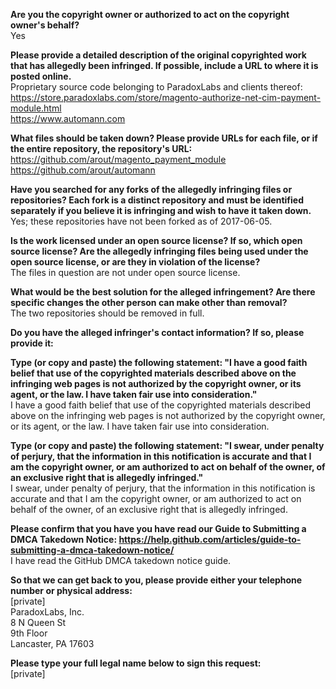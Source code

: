 **Are you the copyright owner or authorized to act on the copyright owner's behalf?**  
Yes

**Please provide a detailed description of the original copyrighted work that has allegedly been infringed. If possible, include a URL to where it is posted online.**  
Proprietary source code belonging to ParadoxLabs and clients thereof:
https://store.paradoxlabs.com/store/magento-authorize-net-cim-payment-module.html  
https://www.automann.com

**What files should be taken down? Please provide URLs for each file, or if the entire repository, the repository's URL:**  
https://github.com/arout/magento_payment_module  
https://github.com/arout/automann

**Have you searched for any forks of the allegedly infringing files or repositories? Each fork is a distinct repository and must be identified separately if you believe it is infringing and wish to have it taken down.**    
Yes; these repositories have not been forked as of 2017-06-05.

**Is the work licensed under an open source license? If so, which open source license? Are the allegedly infringing files being used under the open source license, or are they in violation of the license?**  
The files in question are not under open source license.

**What would be the best solution for the alleged infringement? Are there specific changes the other person can make other than removal?**    
The two repositories should be removed in full.

**Do you have the alleged infringer's contact information? If so, please provide it:**    

**Type (or copy and paste) the following statement: "I have a good faith belief that use of the copyrighted materials described above on the infringing web pages is not authorized by the copyright owner, or its agent, or the law. I have taken fair use into consideration."**    
I have a good faith belief that use of the copyrighted materials described above on the infringing web pages is not authorized by the copyright owner, or its agent, or the law. I have taken fair use into consideration.

**Type (or copy and paste) the following statement: "I swear, under penalty of perjury, that the information in this notification is accurate and that I am the copyright owner, or am authorized to act on behalf of the owner, of an exclusive right that is allegedly infringed."**  
I swear, under penalty of perjury, that the information in this notification is accurate and that I am the copyright owner, or am authorized to act on behalf of the owner, of an exclusive right that is allegedly infringed.

**Please confirm that you have you have read our Guide to Submitting a DMCA Takedown Notice: https://help.github.com/articles/guide-to-submitting-a-dmca-takedown-notice/**  
I have read the GitHub DMCA takedown notice guide.

**So that we can get back to you, please provide either your telephone number or physical address:**  
[private]  
ParadoxLabs, Inc.  
8 N Queen St  
9th Floor  
Lancaster, PA 17603  

**Please type your full legal name below to sign this request:**  
[private]  
